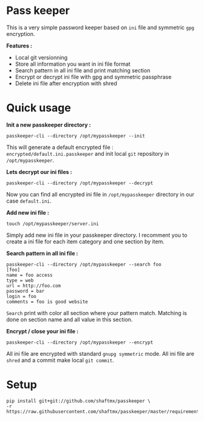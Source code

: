 Pass keeper
============

This is a very simple password keeper based on `ini` file and symmetric `gpg` encryption.

**Features :**

  * Local git versionning
  * Store all information you want in ini file format
  * Search pattern in all ini file and print matching section
  * Encrypt or decrypt ini file with gpg and symmetric passphrase
  * Delete ini file after encryption with shred

Quick usage
===========

**Init a new passkeeper directory :**

```
passkeeper-cli --directory /opt/mypasskeeper --init
```

This will generate a default encrypted file : `encrypted/default.ini.passkeeper` and init local `git` repository in `/opt/mypasskeeper`.


**Lets decrypt our ini files :**

```
passkeeper-cli --directory /opt/mypasskeeper --decrypt
```

Now you can find all encrypted ini file in `/opt/mypasskeeper` directory in our case `default.ini`. 

**Add new ini file :**

```
touch /opt/mypasskeeper/server.ini
```

Simply add new ini file in your passkeeper directory. I recomment you to create a ini file for each item category and one section by item.

**Search pattern in all ini file :**

```
passkeeper-cli --directory /opt/mypasskeeper --search foo
[foo]
name = foo access
type = web
url = http://foo.com
password = bar
login = foo
comments = foo is good website
```

`Search` print with color all section where your pattern match. Matching is done on section name and all value in this section.

**Encrypt / close your ini file :**
```
passkeeper-cli --directory /opt/mypasskeeper --encrypt
```

All ini file are encrypted with standard `gnupg symmetric` mode. All ini file are `shred` and a commit make local `git commit`.


Setup
======

```
pip install git+git://github.com/shaftmx/passkeeper \
-r https://raw.githubusercontent.com/shaftmx/passkeeper/master/requirements.txt
```
